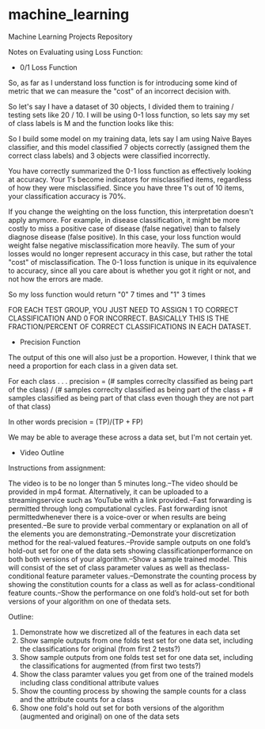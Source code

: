 # machine_learning

Machine Learning Projects Repository 

Notes on Evaluating using Loss Function: 

* 0/1 Loss Function 

So, as far as I understand loss function is for introducing some kind of metric that we can measure the "cost" of an incorrect decision with.

So let's say I have a dataset of 30 objects, I divided them to training / testing sets like 20 / 10. I will be using 0-1 loss function, so lets say my set of class labels is M and the function looks like this:

So I build some model on my training data, lets say I am using Naive Bayes classifier, and this model classified 7 objects correctly (assigned them the correct class labels) and 3 objects were classified incorrectly.

You have correctly summarized the 0-1 loss function as effectively looking at accuracy. Your 1's become indicators for misclassified items, regardless of how they were misclassified. Since you have three 1's out of 10 items, your classification accuracy is 70%.

If you change the weighting on the loss function, this interpretation doesn't apply anymore. For example, in disease classification, it might be more costly to miss a positive case of disease (false negative) than to falsely diagnose disease (false positive). In this case, your loss function would weight false negative misclassification more heavily. The sum of your losses would no longer represent accuracy in this case, but rather the total "cost" of misclassification. The 0-1 loss function is unique in its equivalence to accuracy, since all you care about is whether you got it right or not, and not how the errors are made.

So my loss function would return "0" 7 times and "1" 3 times

FOR EACH TEST GROUP, YOU JUST NEED TO ASSIGN 1 TO CORRECT CLASSIFICATION AND 0 FOR INCORRECT. BASICALLY THIS IS THE FRACTION/PERCENT OF CORRECT CLASSIFICATIONS IN EACH DATASET. 

* Precision Function

The output of this one will also just be a proportion. However, I think that we need a proportion for each class in a given data set. 

For each class  . . .  precision = (# samples correclty classified as being part of the class) / (# samples correclty classified as being part of the class + # samples classified as being part of that class even though they are not part of that class)

In other words precision = (TP)/(TP + FP)

We may be able to average these across a data set, but I'm not certain yet. 

* Video Outline

Instructions from assignment: 

The video is to be no longer than 5 minutes long.–The video should be provided in mp4 format. Alternatively, it can be uploaded to a streamingservice such as YouTube with a link provided.–Fast forwarding is permitted through long computational cycles. Fast forwarding isnot permittedwhenever there is a voice-over or when results are being presented.–Be sure to provide verbal commentary or explanation on all of the elements you are demonstrating.–Demonstrate your discretization method for the real-valued features.–Provide sample outputs on one fold’s hold-out set for one of the data sets showing classificationperformance on both both versions of your algorithm.–Show a sample trained model. This will consist of the set of class parameter values as well as theclass-conditional feature parameter values.–Demonstrate the counting process by showing the constitution counts for a class as well as for aclass-conditional feature counts.–Show the performance on one fold’s hold-out set for both versions of your algorithm on one of thedata sets.

Outline: 

1. Demonstrate how we discretized all of the features in each data set 
2. Show sample outputs from one folds test set for one data set, including the classifications for original (from first 2 tests?)
3. Show sample outputs from one folds test set for one data set, including the classifications for augmented (from first two tests?)
4. Show the class paramter values you get from one of the trained models including class conditional attribute values 
5. Show the counting process by showing the sample counts for a class and the attribute counts for a class 
6. Show one fold's hold out set for both versions of the algorithm (augmented and original) on one of the data sets
